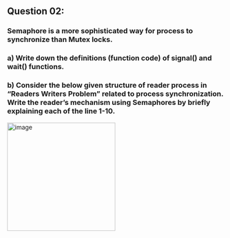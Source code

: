 ## Question 02:

### Semaphore is a more sophisticated way for process to synchronize than Mutex locks.
### a)	Write down the definitions (function code) of signal() and wait() functions.

### b)	Consider the below given structure of reader process in “Readers Writers Problem” related to process synchronization. Write the reader’s mechanism using Semaphores by briefly explaining each of the line 1-10.

<img width="251" alt="image" src="https://user-images.githubusercontent.com/44818405/200135362-112c29e6-d9a4-45bd-9bcc-a3dff15c4572.png">
